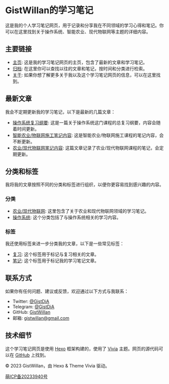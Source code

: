 # GistWillan的学习笔记

这是我的个人学习笔记网页，用于记录和分享我在不同领域的学习心得和笔记。你可以在这里找到关于操作系统、智能农业、现代物联网等主题的详细内容。

## 主要链接

- [主页](https://willamstudy.pages.dev/index.html): 这是我的学习笔记网页的主页，包含了最新的文章和学习笔记。
- [归档](https://willamstudy.pages.dev/archives): 在这里你可以查找以往的文章和笔记，按时间和分类进行检索。
- [关于](https://willamstudy.pages.dev/about): 如果你想了解更多关于我以及这个学习笔记网页的信息，可以在这里找到。

## 最新文章

我会不定期更新我的学习笔记，以下是最新的几篇文章：

- [操作系统复习纲要](https://willamstudy.pages.dev/2023/04/23/%E6%93%8D%E4%BD%9C%E7%B3%BB%E7%BB%9F%E5%A4%8D%E4%B9%A0%E7%BA%B2%E8%A6%81/): 这是一篇关于操作系统这门课程的总复习纲要，内容会随着时间更新。
- [智能农业/物联网施工笔记内容](https://willamstudy.pages.dev/2023/04/26/%E6%99%BA%E8%83%BD%E5%86%9C%E4%B8%9A%E7%AC%94%E8%AE%B0%E5%86%85%E5%AE%B9/): 这是智能农业/物联网施工课程的笔记内容，会不断更新。
- [农业/现代物联网笔记内容](https://willamstudy.pages.dev/2023/04/26/%E5%86%9C%E4%B8%9A-%E7%8E%B0%E4%BB%A3%E7%89%A9%E8%81%94%E7%BD%91%E7%AC%94%E8%AE%B0%E5%86%85%E5%AE%B9/): 这篇文章记录了农业/现代物联网课程的笔记，会定期更新。

## 分类和标签

我将我的文章按照不同的分类和标签进行组织，以便你更容易找到感兴趣的内容。

### 分类

- [农业/现代物联网](https://willamstudy.pages.dev/categories/%E5%86%9C%E4%B8%9A-%E7%8E%B0%E4%BB%A3%E7%89%A9%E8%81%94%E7%BD%91/): 这里包含了关于农业和现代物联网领域的学习笔记。
- [操作系统](https://willamstudy.pages.dev/categories/%E6%93%8D%E4%BD%9C%E7%B3%BB%E7%BB%9F/): 这个分类包括了与操作系统相关的学习内容。

### 标签

我还使用标签来进一步分类我的文章，以下是一些常见标签：

- [复习](https://willamstudy.pages.dev/tags/%E5%A4%8D%E4%B9%A0/): 这个标签用于标记与复习相关的文章。
- [笔记](https://willamstudy.pages.dev/tags/%E7%AC%94%E8%AE%B0/): 这个标签用于标记我的学习笔记文章。

## 联系方式

如果你有任何问题、建议或反馈，欢迎通过以下方式与我联系：

- Twitter: [@GistDiA](https://twitter.com/GistDiA)
- Telegram: [@GistDiA](https://t.me/GistDiA)
- GitHub: [GistWillan](https://github.com/GistWillan)
- 邮箱: gistwillan@gmail.com

## 技术细节

这个学习笔记网页是使用 [Hexo](https://hexo.io/) 框架构建的，使用了 [Vivia](https://github.com/saicaca/hexo-theme-vivia) 主题。网页的源代码可以在 [GitHub](https://github.com/GistWillan) 上找到。

&copy; 2023 GistWillan，由 Hexo & Theme Vivia 驱动。

[萌ICP备20233940号](https://icp.gov.moe/?keyword=20233940)

